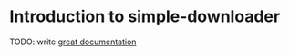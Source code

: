 # Introduction to simple-downloader

TODO: write [great documentation](http://jacobian.org/writing/what-to-write/)
